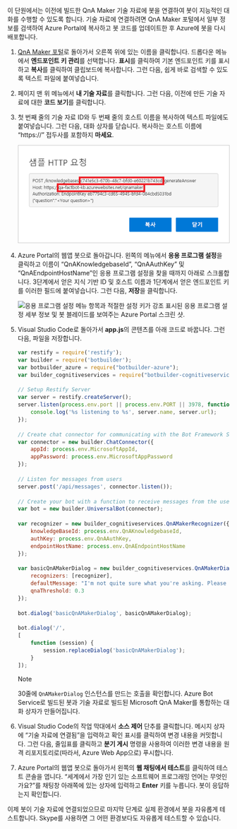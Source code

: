 이 단원에서는 이전에 빌드한 QnA Maker 기술 자료에 봇을 연결하여 봇이 지능적인 대화를 수행할 수 있도록 합니다. 기술 자료에 연결하려면 QnA Maker 포털에서 일부 정보를 검색하여 Azure Portal에 복사하고 봇 코드를 업데이트한 후 Azure에 봇을 다시 배포합니다.

1. [QnA Maker 포털](https://www.qnamaker.ai/)로 돌아가서 오른쪽 위에 있는 이름을 클릭합니다. 드롭다운 메뉴에서 **엔드포인트 키 관리**를 선택합니다. **표시**를 클릭하여 기본 엔드포인트 키를 표시하고 **복사**를 클릭하여 클립보드에 복사합니다. 그런 다음, 쉽게 바로 검색할 수 있도록 텍스트 파일에 붙여넣습니다.

1. 페이지 맨 위 메뉴에서 **내 기술 자료**를 클릭합니다. 그런 다음, 이전에 만든 기술 자료에 대한 **코드 보기**를 클릭합니다.

1. 첫 번째 줄의 기술 자료 ID와 두 번째 줄의 호스트 이름을 복사하여 텍스트 파일에도 붙여넣습니다. 그런 다음, 대화 상자를 닫습니다. 복사하는 호스트 이름에 “https://” 접두사를 포함하지 **마세요**.

    ![엔드포인트 기술 자료 ID와 호스트 이름이 강조 표시된 샘플 HTTP 요청을 보여주는 QnA Maker 포털의 스크린샷.](../media/6-copy-endpoint-info.png)

1. Azure Portal의 웹앱 봇으로 돌아갑니다. 왼쪽의 메뉴에서 **응용 프로그램 설정**을 클릭하고 이름이 “QnAKnowledgebaseId”, “QnAAuthKey” 및 “QnAEndpointHostName”인 응용 프로그램 설정을 찾을 때까지 아래로 스크롤합니다. 3단계에서 얻은 지식 기반 ID 및 호스트 이름과 1단계에서 얻은 엔드포인트 키를 이러한 필드에 붙여넣습니다. 그런 다음, **저장**을 클릭합니다.

    ![응용 프로그램 설정 메뉴 항목과 적절한 설정 키가 강조 표시된 응용 프로그램 설정 세부 정보 및 봇 블레이드를 보여주는 Azure Portal 스크린 샷.](../media/6-enter-app-settings.png)

1. Visual Studio Code로 돌아가서 **app.js**의 콘텐츠를 아래 코드로 바꿉니다. 그런 다음, 파일을 저장합니다.

    ```JavaScript
    var restify = require('restify');
    var builder = require('botbuilder');
    var botbuilder_azure = require("botbuilder-azure");
    var builder_cognitiveservices = require("botbuilder-cognitiveservices");

    // Setup Restify Server
    var server = restify.createServer();
    server.listen(process.env.port || process.env.PORT || 3978, function () {
        console.log('%s listening to %s', server.name, server.url);
    });

    // Create chat connector for communicating with the Bot Framework Service
    var connector = new builder.ChatConnector({
        appId: process.env.MicrosoftAppId,
        appPassword: process.env.MicrosoftAppPassword
    });

    // Listen for messages from users
    server.post('/api/messages', connector.listen());

    // Create your bot with a function to receive messages from the user
    var bot = new builder.UniversalBot(connector);

    var recognizer = new builder_cognitiveservices.QnAMakerRecognizer({
        knowledgeBaseId: process.env.QnAKnowledgebaseId,
        authKey: process.env.QnAAuthKey,
        endpointHostName: process.env.QnAEndpointHostName
    });

    var basicQnAMakerDialog = new builder_cognitiveservices.QnAMakerDialog({
        recognizers: [recognizer],
        defaultMessage: "I'm not quite sure what you're asking. Please ask your question again.",
        qnaThreshold: 0.3
    });

    bot.dialog('basicQnAMakerDialog', basicQnAMakerDialog);

    bot.dialog('/',
    [
        function (session) {
            session.replaceDialog('basicQnAMakerDialog');
        }
    ]);
    ```

    > [!Note]
    > 30줄에 `QnAMakerDialog` 인스턴스를 만드는 호출을 확인합니다. Azure Bot Service로 빌드된 봇과 기술 자료로 빌드된 Microsoft QnA Maker를 통합하는 대화 상자가 만들어집니다.

1. Visual Studio Code의 작업 막대에서 **소스 제어** 단추를 클릭합니다. 메시지 상자에 “기술 자료에 연결됨”을 입력하고 확인 표시를 클릭하여 변경 내용을 커밋합니다. 그런 다음, 줄임표를 클릭하고 **분기 게시** 명령을 사용하여 이러한 변경 내용을 원격 리포지토리로(따라서, Azure Web App으로) 푸시합니다.

1. Azure Portal의 웹앱 봇으로 돌아가서 왼쪽의 **웹 채팅에서 테스트**를 클릭하여 테스트 콘솔을 엽니다. “세계에서 가장 인기 있는 소프트웨어 프로그래밍 언어는 무엇인가요?”를 채팅창 아래쪽에 있는 상자에 입력하고 **Enter** 키를 누릅니다. 봇이 응답하는지 확인합니다.

이제 봇이 기술 자료에 연결되었으므로 마지막 단계로 실제 환경에서 봇을 자유롭게 테스트합니다. Skype를 사용하면 그 어떤 환경보다도 자유롭게 테스트할 수 있습니다.
